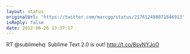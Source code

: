 ```yaml
---
layout: status
originalUrl: 'https://twitter.com/marcgg/status/217612498071846913'
isReply: false
date: 2012-06-26 13:37:17
---
```


RT @sublimehq: Sublime Text 2.0 is out! http://t.co/8svNYJoO

